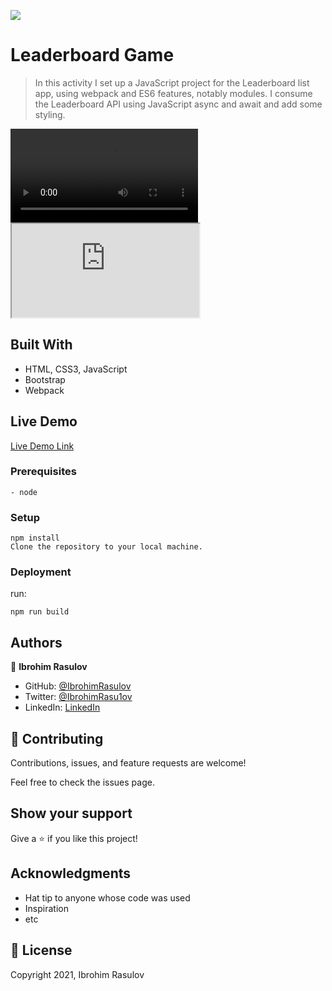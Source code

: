![](https://img.shields.io/badge/Microverse-blueviolet)

# Leaderboard Game

> In this activity I set up a JavaScript project for the Leaderboard list app, using webpack and ES6 features, notably modules. I consume the Leaderboard API using JavaScript async and await and add some styling.

<video autoplay>
  <source src="https://user-images.githubusercontent.com/78875455/151706776-d756189d-2309-4163-9284-f73d2d134266.mp4" type="video/mp4">
Preview video
</video>

<iframe src="https://user-images.githubusercontent.com/78875455/151706776-d756189d-2309-4163-9284-f73d2d134266.mp4" allow='autoplay'></iframe>

## Built With

- HTML, CSS3, JavaScript
- Bootstrap
- Webpack

## Live Demo

[Live Demo Link](https://ibrohimrasulov.github.io/Leaderboard-game/dist)

### Prerequisites

    - node

### Setup

```
npm install
Clone the repository to your local machine.
```

### Deployment

 run:
 ```
 npm run build
 ```

## Authors

👤 **Ibrohim Rasulov**

- GitHub: [@IbrohimRasulov](https://github.com/IbrohimRasulov)
- Twitter: [@IbrohimRasu1ov](https://twitter.com/IbrohimRasu1ov)
- LinkedIn: [LinkedIn](https://www.linkedin.com/in/ibrohim-rasulov-a88352209/)

## 🤝 Contributing

Contributions, issues, and feature requests are welcome!

Feel free to check the issues page.

## Show your support

Give a ⭐️ if you like this project!

## Acknowledgments

- Hat tip to anyone whose code was used
- Inspiration
- etc

## 📝 License

Copyright 2021, Ibrohim Rasulov